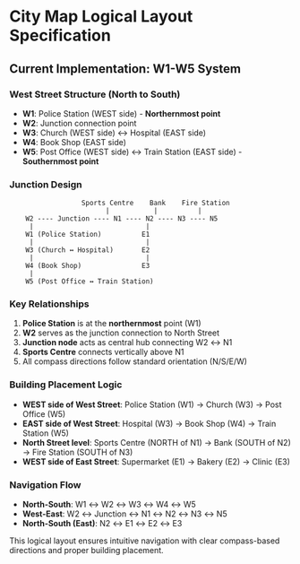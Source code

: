 # City Map Logical Layout Specification

## Current Implementation: W1-W5 System

### West Street Structure (North to South)

- **W1**: Police Station (WEST side) - **Northernmost point**
- **W2**: Junction connection point
- **W3**: Church (WEST side) ↔ Hospital (EAST side)
- **W4**: Book Shop (EAST side)  
- **W5**: Post Office (WEST side) ↔ Train Station (EAST side) - **Southernmost point**

### Junction Design

```
                  Sports Centre    Bank    Fire Station
                        |           |          |
    W2 ---- Junction ---- N1 ---- N2 ---- N3 ---- N5
     |                            |                
    W1 (Police Station)          E1
     |                            |
    W3 (Church ↔ Hospital)       E2
     |                            |
    W4 (Book Shop)               E3
     |
    W5 (Post Office ↔ Train Station)
```

### Key Relationships

1. **Police Station** is at the **northernmost** point (W1)
2. **W2** serves as the junction connection to North Street
3. **Junction node** acts as central hub connecting W2 ↔ N1
4. **Sports Centre** connects vertically above N1
5. All compass directions follow standard orientation (N/S/E/W)

### Building Placement Logic

- **WEST side of West Street**: Police Station (W1) → Church (W3) → Post Office (W5)
- **EAST side of West Street**: Hospital (W3) → Book Shop (W4) → Train Station (W5)
- **North Street level**: Sports Centre (NORTH of N1) → Bank (SOUTH of N2) → Fire Station (SOUTH of N3)
- **WEST side of East Street**: Supermarket (E1) → Bakery (E2) → Clinic (E3)

### Navigation Flow

- **North-South**: W1 ↔ W2 ↔ W3 ↔ W4 ↔ W5
- **West-East**: W2 ↔ Junction ↔ N1 ↔ N2 ↔ N3 ↔ N5
- **North-South (East)**: N2 ↔ E1 ↔ E2 ↔ E3

This logical layout ensures intuitive navigation with clear compass-based directions and proper building placement.

